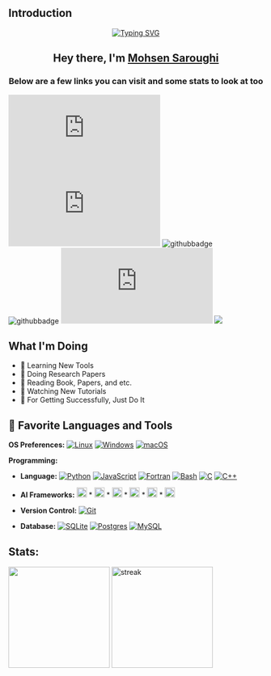 ## Introduction
<p align="center">
	<a href="https://git.io/typing-svg"><img src="https://readme-typing-svg.demolab.com?font=Fira+Code&weight=600&size=22&duration=1000&pause=300&center=true&vCenter=true&multiline=true&width=650&height=75&lines=Developer+of+Python+Library+and+Scrappy+Bot;Over+7+Years+of+Coding+Experience" alt="Typing SVG" /></a>
</p>
<h2 align="center">Hey there, I'm <a href="https://github.com/MohsenSaroughi">Mohsen Saroughi</a></h2>
<h3 align="center">Below are a few links you can visit and some stats to look at too</h3>

![GitHub repo size](https://img.shields.io/github/repo-size/scottydocs/README-template.md)
![GitHub contributors](https://img.shields.io/github/contributors/scottydocs/README-template.md)
![githubbadge](https://img.shields.io/github/followers/MohsenSaroughi?style=social)
![githubbadge](https://img.shields.io/github/stars/MohsenSaroughi?style=social)
![GitHub forks](https://img.shields.io/github/forks/scottydocs/README-template.md?style=social)
![](https://komarev.com/ghpvc/?username=MohsenSaroughi&color=brightgreen&style=flat)


## What I'm Doing
- 🌱 Learning New Tools
- 🌱 Doing Research Papers
- 🌱 Reading Book, Papers, and etc.
- 🌱 Watching New Tutorials
- 🌱 For Getting Successfully, Just Do It


## :wrench: Favorite Languages and Tools
**OS Preferences:**
[![Linux](https://img.shields.io/badge/Linux-FCC624?logo=linux&logoColor=black)](https://www.linux.org/)
[![Windows](https://custom-icon-badges.demolab.com/badge/Windows-0078D6?logo=windows11&logoColor=white)](https://www.microsoft.com/en-us/windows?r=1)
[![macOS](https://img.shields.io/badge/macOS-000000?logo=apple&logoColor=F0F0F0)](#)

**Programming:**
- **Language:**
[![Python](https://img.shields.io/badge/Python-3776AB?logo=python&logoColor=fff)](https://www.python.org/)
[![JavaScript](https://img.shields.io/badge/JavaScript-F7DF1E?logo=javascript&logoColor=000)](https://developer.mozilla.org/en-US/docs/Web/JavaScript)
[![Fortran](https://img.shields.io/badge/Fortran-734F96?logo=fortran&logoColor=fff)](#)
[![Bash](https://img.shields.io/badge/Bash-4EAA25?logo=gnubash&logoColor=fff)](#)
[![C](https://img.shields.io/badge/C-00599C?logo=c&logoColor=white)](https://www.cprogramming.com/)
[![C++](https://img.shields.io/badge/C++-%2300599C.svg?logo=c%2B%2B&logoColor=white)](https://isocpp.org/)

- **AI Frameworks:** <a href="https://numpy.org/" target="_blank"><code><img height="20" src="https://upload.wikimedia.org/wikipedia/commons/1/1a/NumPy_logo.svg"></code></a> * <a href="https://pandas.pydata.org/" target="_blank"><code><img height="20" src="https://raw.githubusercontent.com/valohai/ml-logos/master/pandas.svg"></code></a> * <a href="https://scikit-learn.org/" target="_blank"><code><img height="20" src="https://upload.wikimedia.org/wikipedia/commons/0/05/Scikit_learn_logo_small.svg" alt="scikit_learn"></code></a> * <a href="https://www.tensorflow.org" target="_blank"><code><img height="20" src="https://www.vectorlogo.zone/logos/tensorflow/tensorflow-icon.svg" alt="tensorflow"></code></a> * <a href="https://keras.io/" target="_blank"><code><img height="20" src="https://raw.githubusercontent.com/valohai/ml-logos/master/keras.svg" alt="keras"></code></a> * <a href="https://pytorch.org/" target="_blank"><code><img height="20" src="https://raw.githubusercontent.com/pytorch/pytorch/master/docs/source/_static/img/pytorch-logo-dark.png"></code></a>


- **Version Control:**
[![Git](https://img.shields.io/badge/Git-F05032?logo=git&logoColor=fff)](#)

- **Database:**
[![SQLite](https://img.shields.io/badge/SQLite-%2307405e.svg?logo=sqlite&logoColor=white)](#)
[![Postgres](https://img.shields.io/badge/Postgres-%23316192.svg?logo=postgresql&logoColor=white)](#)
[![MySQL](https://img.shields.io/badge/MySQL-4479A1?logo=mysql&logoColor=fff)](#)

## Stats:
<p align="left"> <img height="200px" src="https://github-readme-stats.vercel.app/api?username=Thinkright20&hide_border=true&show_icons=true&count_private=true&theme=gruvbox&bg_color=151515"> <a href="https://github.com/Thinkright20"> <img height="200px" title="stats" alt="streak" src="https://github-readme-streak-stats.herokuapp.com/?user=Thinkright20&theme=dark&hide_border=true&stroke=f53b3b"/> </a> </p>
